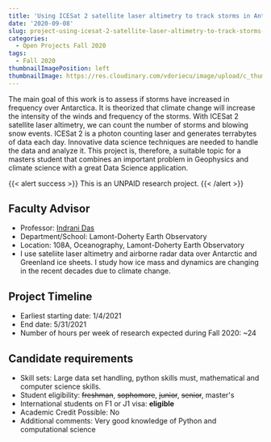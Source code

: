 ```yaml
---
title: 'Using ICESat 2 satellite laser altimetry to track storms in Antarctica'
date: '2020-09-08'
slug: project-using-icesat-2-satellite-laser-altimetry-to-track-storms-in-antarctica
categories:
  - Open Projects Fall 2020
tags:
  - Fall 2020
thumbnailImagePosition: left
thumbnailImage: https://res.cloudinary.com/vdoriecu/image/upload/c_thumb,w_200,g_face/v1579110178/construction_c6dqbd.png
---
```

The main goal of this work is to assess if storms have increased in frequency over Antarctica. It is theorized that climate change will increase the intensity of the winds and frequency of the storms. With ICESat 2 satellite laser altimetry, we can count the number of storms and blowing snow events. ICESat 2 is a photon counting laser and generates terrabytes of data each day. Innovative data science techniques are needed to handle the data and analyze it. This project is, therefore, a suitable topic for a masters student that combines an important problem in Geophysics and climate science with a great Data Science application. 

<!--more-->

{{< alert success >}}
This is an UNPAID research project.
{{< /alert >}}

## Faculty Advisor
+ Professor: [Indrani Das](https://www.ldeo.columbia.edu/)
+ Department/School: Lamont-Doherty Earth Observatory
+ Location: 108A, Oceanography, Lamont-Doherty Earth Observatory
+ I use sateliite laser altimetry and airborne radar data over Antarctic and Greenland ice sheets. I study how ice mass and dynamics are changing in the recent decades due to climate change.

## Project Timeline
+ Earliest starting date: 1/4/2021
+ End date: 5/31/2021
+ Number of hours per week of research expected during Fall 2020: ~24

## Candidate requirements
+ Skill sets: Large data set handling, python skills must, mathematical and computer science skills. 
+ Student eligibility: ~~freshman~~, ~~sophomore~~, ~~junior~~, ~~senior~~, master's
+ International students on F1 or J1 visa: **eligible**
+ Academic Credit Possible: No
+ Additional comments: Very good knowledge of Python and computational science

